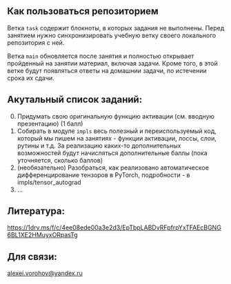 ## Как пользоваться репозиторием

Ветка `task` содержит блокноты, в которых задания не выполнены. Перед занятием нужно синхронизировать учебную ветку своего локального репозитория с ней.

Ветка `main` обновляется после занятия и полностью открывает пройденный на занятии материал, включая задачи. Кроме того, в этой ветке будут появляться ответы на домашнии задачи, по истечении срока их сдачи.

## Акутальный список заданий:

0. Придумать свою оригинальную функцию активации (см. вводную презентацию) (1 балл)
1. Собирать в модуле `impls` весь полезный и переиспользуемый код, который мы пишем на занятиях - функции активации, лоссы, слои, рутины и т.д. За реализацию каких-то дополнительных возможностей будут начисляться дополнительные баллы (пока уточняется, сколько баллов)
2. (необязательно) Разобраться, как реализовано автоматическое дифференцирование тензоров в PyTorch, подробности - в impls/tensor_autograd
3. ...

## Литература:
https://1drv.ms/f/c/4ee08ede00a3e2d3/EpTbpLABDvRFpfrpYxTFAEcBGNG6BL1XE2HMuyxORpasTg

## Для связи:
alexei.vorohov@yandex.ru
